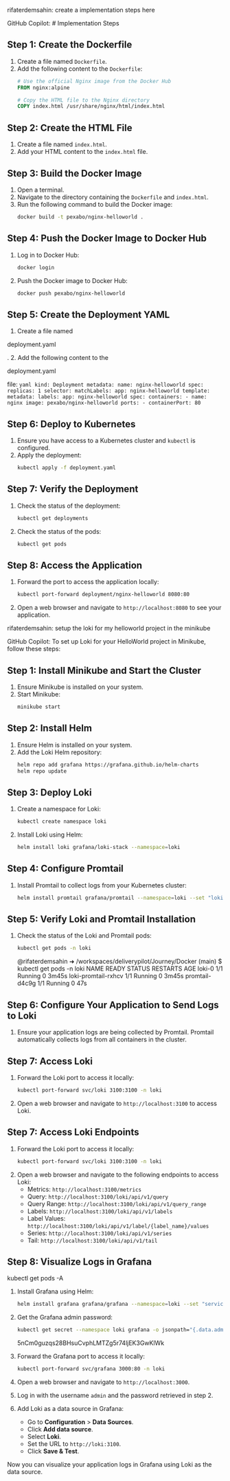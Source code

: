 rifaterdemsahin: create a implementation steps here

GitHub Copilot: # Implementation Steps

## Step 1: Create the Dockerfile
1. Create a file named `Dockerfile`.
2. Add the following content to the `Dockerfile`:
    ```dockerfile
    # Use the official Nginx image from the Docker Hub
    FROM nginx:alpine

    # Copy the HTML file to the Nginx directory
    COPY index.html /usr/share/nginx/html/index.html
    ```

## Step 2: Create the HTML File
1. Create a file named `index.html`.
2. Add your HTML content to the `index.html` file.

## Step 3: Build the Docker Image
1. Open a terminal.
2. Navigate to the directory containing the `Dockerfile` and `index.html`.
3. Run the following command to build the Docker image:
    ```sh
    docker build -t pexabo/nginx-helloworld .
    ```

## Step 4: Push the Docker Image to Docker Hub
1. Log in to Docker Hub:
    ```sh
    docker login
    ```
2. Push the Docker image to Docker Hub:
    ```sh
    docker push pexabo/nginx-helloworld
    ```

## Step 5: Create the Deployment YAML
1. Create a file named 

deployment.yaml

.
2. Add the following content to the 

deployment.yaml

 file:
    ```yaml
    kind: Deployment
    metadata:
      name: nginx-helloworld
    spec:
      replicas: 1
      selector:
        matchLabels:
          app: nginx-helloworld
      template:
        metadata:
          labels:
            app: nginx-helloworld
        spec:
          containers:
          - name: nginx
            image: pexabo/nginx-helloworld
            ports:
            - containerPort: 80
    ```

## Step 6: Deploy to Kubernetes
1. Ensure you have access to a Kubernetes cluster and `kubectl` is configured.
2. Apply the deployment:
    ```sh
    kubectl apply -f deployment.yaml
    ```

## Step 7: Verify the Deployment
1. Check the status of the deployment:
    ```sh
    kubectl get deployments
    ```
2. Check the status of the pods:
    ```sh
    kubectl get pods
    ```

## Step 8: Access the Application
1. Forward the port to access the application locally:
    ```sh
    kubectl port-forward deployment/nginx-helloworld 8080:80
    ```
2. Open a web browser and navigate to `http://localhost:8080` to see your application.

rifaterdemsahin: setup the loki for my helloworld project in the minikube 

GitHub Copilot: To set up Loki for your HelloWorld project in Minikube, follow these steps:

## Step 1: Install Minikube and Start the Cluster
1. Ensure Minikube is installed on your system.
2. Start Minikube:
    ```sh
    minikube start
    ```

## Step 2: Install Helm
1. Ensure Helm is installed on your system.
2. Add the Loki Helm repository:
    ```sh
    helm repo add grafana https://grafana.github.io/helm-charts
    helm repo update
    ```

## Step 3: Deploy Loki
1. Create a namespace for Loki:
    ```sh
    kubectl create namespace loki
    ```
2. Install Loki using Helm:
    ```sh
    helm install loki grafana/loki-stack --namespace=loki
    ```

## Step 4: Configure Promtail
1. Install Promtail to collect logs from your Kubernetes cluster:
    ```sh
    helm install promtail grafana/promtail --namespace=loki --set "loki.serviceName=loki"
    ```

## Step 5: Verify Loki and Promtail Installation
1. Check the status of the Loki and Promtail pods:
    ```sh
    kubectl get pods -n loki
    ```

    @rifaterdemsahin ➜ /workspaces/deliverypilot/Journey/Docker (main) $ kubectl get pods -n loki
NAME                  READY   STATUS    RESTARTS   AGE
loki-0                1/1     Running   0          3m45s
loki-promtail-rxhcv   1/1     Running   0          3m45s
promtail-d4c9g        1/1     Running   0          47s

## Step 6: Configure Your Application to Send Logs to Loki
1. Ensure your application logs are being collected by Promtail. Promtail automatically collects logs from all containers in the cluster.

## Step 7: Access Loki
1. Forward the Loki port to access it locally:
    ```sh
    kubectl port-forward svc/loki 3100:3100 -n loki
    ```
2. Open a web browser and navigate to `http://localhost:3100` to access Loki.

## Step 7: Access Loki Endpoints
1. Forward the Loki port to access it locally:
    ```sh
    kubectl port-forward svc/loki 3100:3100 -n loki
    ```
2. Open a web browser and navigate to the following endpoints to access Loki:
    - Metrics: `http://localhost:3100/metrics`
    - Query: `http://localhost:3100/loki/api/v1/query`
    - Query Range: `http://localhost:3100/loki/api/v1/query_range`
    - Labels: `http://localhost:3100/loki/api/v1/labels`
    - Label Values: `http://localhost:3100/loki/api/v1/label/{label_name}/values`
    - Series: `http://localhost:3100/loki/api/v1/series`
    - Tail: `http://localhost:3100/loki/api/v1/tail`

## Step 8: Visualize Logs in Grafana
kubectl get pods -A

1. Install Grafana using Helm:
    ```sh
    helm install grafana grafana/grafana --namespace=loki --set "service.type=NodePort"
    ```

2. Get the Grafana admin password:
    ```sh
    kubectl get secret --namespace loki grafana -o jsonpath="{.data.admin-password}" | base64 --decode ; echo
    ```
    5nCm0guzqs28BHsuCvphLMTZg5r74ljEK3GwKlWk
    
3. Forward the Grafana port to access it locally:
    ```sh
    kubectl port-forward svc/grafana 3000:80 -n loki
    ```
4. Open a web browser and navigate to `http://localhost:3000`.
5. Log in with the username `admin` and the password retrieved in step 2.
6. Add Loki as a data source in Grafana:
    - Go to **Configuration** > **Data Sources**.
    - Click **Add data source**.
    - Select **Loki**.
    - Set the URL to `http://loki:3100`.
    - Click **Save & Test**.

Now you can visualize your application logs in Grafana using Loki as the data source.